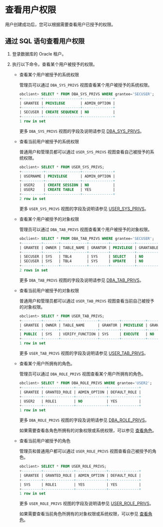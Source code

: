 # 查看用户权限

用户创建成功后，您可以根据需要查看用户已授予的权限。

## 通过 SQL 语句查看用户权限

1. 登录数据库的 Oracle 租户。

2. 执行以下命令，查看某个用户被授予的权限。

   * 查看某个用户被授予的系统权限

     管理员可以通过 `DBA_SYS_PRIVS` 视图查看某个用户被授予的系统权限。

     ```sql
     obclient> SELECT * FROM DBA_SYS_PRIVS WHERE grantee='SECUSER';
     +---------+-----------------+--------------+
     | GRANTEE | PRIVILEGE       | ADMIN_OPTION |
     +---------+-----------------+--------------+
     | SECUSER | CREATE SEQUENCE | NO           |
     +---------+-----------------+--------------+
     1 row in set
     ```

     更多 `DBA_SYS_PRIVS` 视图的字段及说明请参见 [DBA_SYS_PRIVS](../../../../../7.reference/14.system-reference/5.system-view-for-oracle/2.dictionary-view-6/104.DBA_SYS_PRIVS-1.md)。

   * 查看当前用户被授予的系统权限

     普通用户和管理员都可以通过 `USER_SYS_PRIVS` 视图查看自己被授予的系统权限。

     ```sql
     obclient> SELECT * FROM USER_SYS_PRIVS;
     +----------+----------------+--------------+
     | USERNAME | PRIVILEGE      | ADMIN_OPTION |
     +----------+----------------+--------------+
     | USER2    | CREATE SESSION | NO           |
     | USER2    | CREATE TABLE   | YES          |
     +----------+----------------+--------------+
     2 row in set
     ```

     更多 `USER_SYS_PRIVS` 视图的字段及说明请参见 [USER_SYS_PRIVS](../../../../../7.reference/14.system-reference/5.system-view-for-oracle/2.dictionary-view-6/172.USER_SYS_PRIVS-1.md)。

   * 查看某个用户被授予的对象权限

     管理员可以通过 `DBA_TAB_PRIVS` 视图查看某个用户被授予的对象权限。

     ```sql
     obclient> SELECT * FROM DBA_TAB_PRIVS WHERE grantee='SECUSER';
     +---------+-------+------------+---------+-----------+-----------+-----------+
     | GRANTEE | OWNER | TABLE_NAME | GRANTOR | PRIVILEGE | GRANTABLE | HIERARCHY |
     +---------+-------+------------+---------+-----------+-----------+-----------+
     | SECUSER | SYS   | TBL4       | SYS     | SELECT    | NO        | NO        |
     | SECUSER | SYS   | TBL4       | SYS     | UPDATE    | NO        | NO        |
     +---------+-------+------------+---------+-----------+-----------+-----------+
     2 rows in set
     ```

     更多 `DBA_TAB_PRIVS` 视图的字段及说明请参见 [DBA_TAB_PRIVS](../../../../../7.reference/14.system-reference/5.system-view-for-oracle/2.dictionary-view-6/111.DBA_TAB_PRIVS-1.md)。

   * 查看当前用户被授予的对象权限

     普通用户和管理员都可以通过 `USER_TAB_PRIVS` 视图查看当前自己被授予的对象权限。

     ```sql
     obclient> SELECT * FROM USER_TAB_PRIVS;
     +---------+-------+-----------------+---------+-----------+-----------+-----------+
     | GRANTEE | OWNER | TABLE_NAME      | GRANTOR | PRIVILEGE | GRANTABLE | HIERARCHY |
     +---------+-------+-----------------+---------+-----------+-----------+-----------+
     | PUBLIC  | SYS   | VERIFY_FUNCTION | SYS     | EXECUTE   | NO        | NO        |
     +---------+-------+-----------------+---------+-----------+-----------+-----------+
     1 row in set
     ```

     更多 `USER_TAB_PRIVS` 视图的字段及说明请参见 [USER_TAB_PRIVS](../../../../../7.reference/14.system-reference/5.system-view-for-oracle/2.dictionary-view-6/182.USER_TAB_PRIVS-1.md)。

   * 查看某个用户所拥有的角色。

     管理员可以通过 `DBA_ROLE_PRIVS` 视图查看某个用户所拥有的角色。

     ```sql
     obclient> SELECT * FROM DBA_ROLE_PRIVS WHERE grantee='USER2';
     +---------+--------------+--------------+--------------+
     | GRANTEE | GRANTED_ROLE | ADMIN_OPTION | DEFAULT_ROLE |
     +---------+--------------+--------------+--------------+
     | USER2   | ROLE1        | NO           | YES          |
     +---------+--------------+--------------+--------------+
     1 row in set
     ```

     更多 `DBA_ROLE_PRIVS` 视图的字段及说明请参见 [DBA_ROLE_PRIVS](../../../../../7.reference/14.system-reference/5.system-view-for-oracle/2.dictionary-view-6/92.DBA_ROLE_PRIVS-1.md)。

     如果需要查看各角色所拥有的对象权限或系统权限，可以参见 [查看角色](9.manage-roles/6.view-roles.md)。

   * 查看当前用户被授予的角色

     管理员和普通用户都可以通过 `USER_ROLE_PRIVS` 视图查看自己被授予的角色。

     ```sql
     obclient> SELECT * FROM USER_ROLE_PRIVS;
     +---------+--------------+--------------+--------------+
     | GRANTEE | GRANTED_ROLE | ADMIN_OPTION | DEFAULT_ROLE |
     +---------+--------------+--------------+--------------+
     | SYS     | ROLE1        | YES          | YES          |
     +---------+--------------+--------------+--------------+
     1 row in set
     ```

     更多 `USER_ROLE_PRIVS` 视图的字段及说明请参见 [USER_ROLE_PRIVS](../../../../../7.reference/14.system-reference/5.system-view-for-oracle/2.dictionary-view-6/165.USER_ROLE_PRIVS-1.md)。

     如果需要查看当前角色所拥有的对象权限或系统权限，可以参见 [查看角色](9.manage-roles/6.view-roles.md)。

